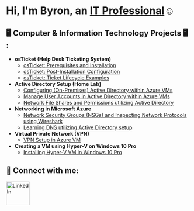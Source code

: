 <h1>Hi, I'm Byron, an <a href="https://www.linkedin.com/in/byron-lacanal-jr/">IT Professional</a>☺</h1>
<h2>🖥️ Computer & Information Technology Projects 🖥️ :</h2>

- <b>osTicket (Help Desk Ticketing System)</b>
  - [osTicket: Prerequisites and Installation](https://github.com/Byron1z/osticket-prereqs-B1z)
  - [osTicket: Post-Installation Configuration](https://github.com/Byron1z/post-install-config-B1z)
  - [osTicket: Ticket Lifecycle Examples](https://github.com/Byron1z/ticket-lifecycle-B1z)
- <b>Active Directory Setup (Home Lab)</b>
  - [Configuring (On-Premises) Active Directory within Azure VMs](https://github.com/Byron1z/configure-ad-B1z)
  - [Manage User Accounts in Active Directory within Azure VMs](https://github.com/Byron1z/managing-ad-B1z)
  - [Network File Shares and Permissions utilizing Active Directory](https://github.com/Byron1z/network-file-shares-and-permissions-B1z)
- <b>Networking in Microsoft Azure</b>
  - [Network Security Groups (NSGs) and Inspecting Network Protocols using Wireshark](https://github.com/Byron1z/azure-network-protocols-B1z)
  - [Learning DNS utilizing Active Directory setup](https://github.com/Byron1z/learning-dns-B1z)
- <b>Virtual Private Network (VPN)</b>
  - [VPN Setup in Azure VM](https://github.com/Byron1z/setup-vpn-B1z)
- <b>Creating a VM using Hyper-V on Windows 10 Pro</b>
  - [Installing Hyper-V VM in Windows 10 Pro](https://github.com/Byron1z/Hyper-V-Windows-10-Pro-B1z)

<h2>🤳 Connect with me:</h2>

[<img align="left" alt="LinkedIn" width="64px" src="https://static.vecteezy.com/system/resources/previews/018/930/587/original/linkedin-logo-linkedin-icon-transparent-free-png.png" />][linkedin] 

[LinkedIn]: https://www.linkedin.com/in/byron-lacanal-jr/

